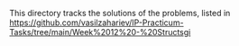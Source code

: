 This directory tracks the solutions of the problems, listed in https://github.com/vasilzahariev/IP-Practicum-Tasks/tree/main/Week%2012%20-%20Structsgi